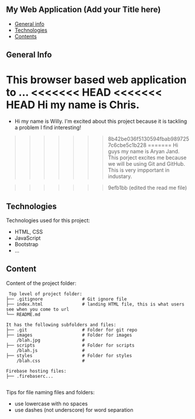 ## My Web Application (Add your Title here)

* [General info](#general-info)
* [Technologies](#technologies)
* [Contents](#content)

## General Info
This browser based web application to ...
<<<<<<< HEAD
<<<<<<< HEAD
Hi my name is Chris.
=======
* Hi my name is Willy. I'm excited about this project because it is tackling a problem I find interesting!
>>>>>>> 8b42be036f5130594fbab9897257c6cbe5c1b228
=======
Hi guys my name is Aryan Jand. This porject excites me because we will be using Git and GitHub. This is very impportant in industary.

>>>>>>> 9efb1bb (edited the read me file)
	
## Technologies
Technologies used for this project:
* HTML, CSS
* JavaScript
* Bootstrap 
* ...
	
## Content
Content of the project folder:

```
 Top level of project folder: 
├── .gitignore               # Git ignore file
├── index.html               # landing HTML file, this is what users see when you come to url
└── README.md

It has the following subfolders and files:
├── .git                     # Folder for git repo
├── images                   # Folder for images
    /blah.jpg                # 
├── scripts                  # Folder for scripts
    /blah.js                 # 
├── styles                   # Folder for styles
    /blah.css                # 

Firebase hosting files: 
├── .firebaserc...


```

Tips for file naming files and folders:
* use lowercase with no spaces
* use dashes (not underscore) for word separation

